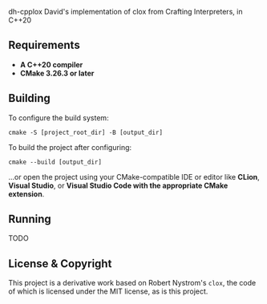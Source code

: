 dh-cpplox
David's implementation of clox from Crafting Interpreters, in C++20

## Requirements

* **A C++20 compiler**
* **CMake 3.26.3 or later**

## Building

To configure the build system:

```
cmake -S [project_root_dir] -B [output_dir]
```

To build the project after configuring:

```
cmake --build [output_dir]
```

...or open the project using your CMake-compatible IDE or editor like **CLion**, **Visual Studio**, or **Visual Studio Code with the appropriate CMake extension**.

## Running

TODO

## License & Copyright

This project is a derivative work based on Robert Nystrom's `clox`, the code of which is licensed under the MIT license, as is this project.
